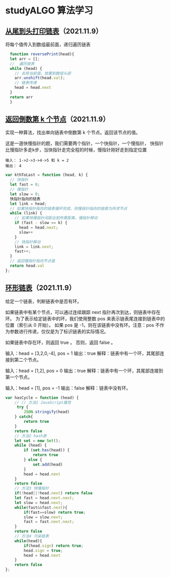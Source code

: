 # studyALGO 算法学习
## [从尾到头打印链表](link/reversePrint.js)（2021.11.9）

将每个值传入到数组最前面，递归遍历链表

```javascript
  function reversePrint(head){
  let arr = [];
  //  遍历链表
  while (head) {
    // 去除当前值，放置到数组头部
    arr.unshift(head.val);
    // 链表传递
    head = head.next
  }
  return arr
  }
```

## [返回倒数第 k 个节点](link/kthToLast.js)（2021.11.9）

实现一种算法，找出单向链表中倒数第 k 个节点。返回该节点的值。

这是一道快慢指针的题，我们需要两个指针，一个快指针，一个慢指针，
快指针比慢指针多走k步，当快指针走完全程的时候，慢指针刚好走到指定位置

```
输入： 1->2->3->4->5 和 k = 2
输出： 4
```

```javascript
var kthToLast = function (head, k) {
  // 快指针
  let fast = 0;
  // 慢指针
  let slow = 0;
  快指针指向的链表
  let link = head;
  // 如果快指针指向的链表循环完成，则慢指针指向的链表为所求节点
  while (link) {
    // 如果快慢指针间距达到所需距离，慢指针移动
    if (fast - slow == k) {
      head = head.next;
      slow++
    }
    // 快指针移动
    link = link.next;
    fast++;
  }
  // 返回慢指针指向节点值
  return head.val
};
```

## [环形链表](link/hasCycle.js)（2021.11.9）

给定一个链表，判断链表中是否有环。

如果链表中有某个节点，可以通过连续跟踪 next 指针再次到达，则链表中存在环。 为了表示给定链表中的环，我们使用整数 pos 来表示链表尾连接到链表中的位置（索引从 0 开始）。 如果 pos 是 -1，则在该链表中没有环。注意：pos 不作为参数进行传递，仅仅是为了标识链表的实际情况。

如果链表中存在环，则返回 true 。 否则，返回 false 。

输入：head = [3,2,0,-4], pos = 1
输出：true
解释：链表中有一个环，其尾部连接到第二个节点。

输入：head = [1,2], pos = 0
输出：true
解释：链表中有一个环，其尾部连接到第一个节点。

输入：head = [1], pos = -1
输出：false
解释：链表中没有环。

```javascript
var hasCycle = function (head) {
    // // 方法1 JavaScript属性
     try {
        JSON.stringify(head)
    } catch{
        return true
    }
    return false
    // 方法2 hash表
    let set = new Set();
    while (head) {
        if (set.has(head)) {
            return true
        } else {
            set.add(head)
        }
        head = head.next
    }
    return false
    // 方法3 快慢指针
    if(!head||!head.next) return false
    let fast = head.next.next;
    let slow = head.next;
    while(fast&&fast.next){
        if(fast==slow) return true;
        slow = slow.next;
        fast = fast.next.next;
    }
    return false
    // 方法4 污染链表
    while(head){
        if(head.sign) return true;
        head.sign = true;
        head = head.next
    }
    return false
};

```